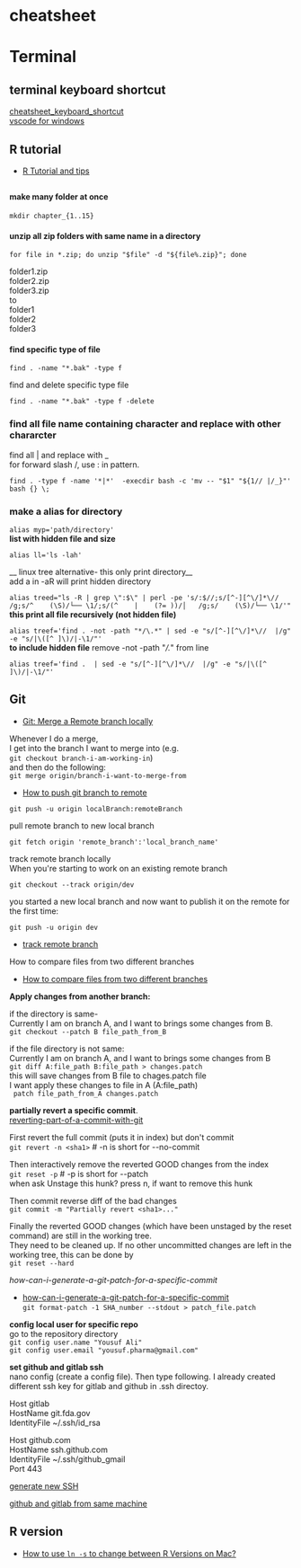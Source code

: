 # cheatsheet
# Terminal

## terminal keyboard shortcut

[cheatsheet_keyboard_shortcut](https://github.com/Yousuf28/cheatsheet/blob/master/terminal/terminal.md)  
[vscode for windows](https://code.visualstudio.com/shortcuts/keyboard-shortcuts-windows.pdf)

## R tutorial

- [R Tutorial and tips](https://github.com/Yousuf28/R_tutorial/blob/master/README.md)

## 

#### make many folder at once

``` 
mkdir chapter_{1..15}
```

#### unzip all zip folders with same name in a directory

```
for file in *.zip; do unzip "$file" -d "${file%.zip}"; done
```

folder1.zip  
folder2.zip  
folder3.zip  
to   
folder1  
folder2  
folder3  

#### find specific type of file
```
find . -name "*.bak" -type f
```
find and delete specific type file

```
find . -name "*.bak" -type f -delete
```

### find all file name containing character and replace with other chararcter
find all | and replace with _  
for forward slash /, use : in pattern.
```
find . -type f -name '*|*'  -execdir bash -c 'mv -- "$1" "${1// |/_}"' bash {} \;
```

### make a alias for directory  
```alias myp='path/directory'```  
__list with hidden file and size__  

```alias ll='ls -lah'``` 

__ linux tree alternative- this only print directory__  
add a in -aR will print hidden directory  

```alias treed="ls -R | grep \":$\" | perl -pe 's/:$//;s/[^-][^\/]*\//    /g;s/^    (\S)/└── \1/;s/(^    |    (?= ))/│   /g;s/    (\S)/└── \1/'"```
__this print all file recursively (not hidden file)__  

```alias treef='find . -not -path "*/\.*" | sed -e "s/[^-][^\/]*\//  |/g" -e "s/|\([^ ]\)/|-\1/"'```  
__to include hidden file__ remove -not -path "*/\.*" from line     

```alias treef='find .  | sed -e "s/[^-][^\/]*\//  |/g" -e "s/|\([^ ]\)/|-\1/"'```

## Git

- [Git: Merge a Remote branch locally](https://stackoverflow.com/questions/21651185/git-merge-a-remote-branch-locally)  

Whenever I do a merge,   
I get into the branch I want to merge into (e.g.  
```git checkout branch-i-am-working-in```)   
and then do the following:  
```git merge origin/branch-i-want-to-merge-from```  

- [How to push git branch to remote](https://devconnected.com/how-to-push-git-branch-to-remote/)

```
git push -u origin localBranch:remoteBranch
````
pull remote branch to new local branch
 ```
git fetch origin 'remote_branch':'local_branch_name'
 ```
 
track remote branch locally   
When you're starting to work on an existing remote branch  
```
git checkout --track origin/dev
```   
you started a new local branch and now want to publish it on the remote for the first time:  
```
git push -u origin dev  
```  
- [track remote branch](https://www.git-tower.com/learn/git/faq/track-remote-upstream-branch#:~:text=You%20can%20tell%20Git%20to,flag%20with%20%22git%20push%22.)
 
 
How to compare files from two different branches
- [How to compare files from two different branches](https://stackoverflow.com/questions/4099742/how-to-compare-files-from-two-different-branches)

__Apply changes from another branch:__

if the directory is same-  
Currently I am on branch A, and I want to brings some changes from B.  
``` git checkout --patch B file_path_from_B ```  

if the file directory is not same:  
Currently I am on branch A, and I want to brings some changes from B  
``` git diff A:file_path B:file_path > changes.patch ```  
this will save changes from B file to chages.patch file  
I want apply these changes to file in A (A:file_path)  
``` patch file_path_from_A changes.patch```  

__partially revert a specific commit__.  
[reverting-part-of-a-commit-with-git](https://stackoverflow.com/questions/4795600/reverting-part-of-a-commit-with-git)  

First revert the full commit (puts it in index) but don't commit  
```git revert -n <sha1>```    # -n is short for --no-commit    

Then interactively remove the reverted GOOD changes from the index  
```git reset -p```           # -p is short for --patch   
when ask Unstage this hunk? press n, if want to remove this hunk  

Then commit reverse diff of the bad changes  
```git commit -m "Partially revert <sha1>..."```  

Finally the reverted GOOD changes (which have been unstaged by the reset command) are still in the working tree.   
They need to be cleaned up. If no other uncommitted changes are left in the working tree, this can be done by  
```git reset --hard```

_how-can-i-generate-a-git-patch-for-a-specific-commit_  
 - [how-can-i-generate-a-git-patch-for-a-specific-commit](https://stackoverflow.com/questions/6658313/how-can-i-generate-a-git-patch-for-a-specific-commit)  
```git format-patch -1 SHA_number --stdout > patch_file.patch```

__config local user for specific repo__  
go to the repository directory  
``` git config user.name "Yousuf Ali" ```  
``` git config user.email "yousuf.pharma@gmail.com" ```  

__set github and gitlab ssh__  
nano config (create a config file). Then type following. I already created different ssh key for gitlab and github in .ssh directoy.   

Host gitlab  
HostName git.fda.gov  
IdentityFile ~/.ssh/id_rsa  

Host github.com  
HostName ssh.github.com  
IdentityFile ~/.ssh/github_gmail  
Port 443  

[generate new SSH](https://docs.github.com/en/authentication/connecting-to-github-with-ssh/generating-a-new-ssh-key-and-adding-it-to-the-ssh-agent)  

[github and gitlab from same machine](https://medium.com/@viviennediegoencarnacion/manage-github-and-gitlab-accounts-on-single-machine-with-ssh-keys-on-mac-43fda49b7c8d)  

## R version

- [How to use `ln -s` to change between R Versions on Mac?](https://stackoverflow.com/questions/56481250/how-to-use-ln-s-to-change-between-r-versions-on-mac)
